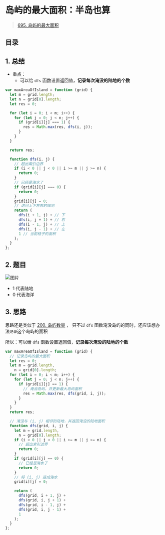 
# 岛屿的最大面积：半岛也算

>  [695. 岛屿的最大面积](https://leetcode.cn/problems/max-area-of-island/)


## 目录
<!-- toc -->
 ## 1. 总结 

- 重点：
	- 可以给 `dfs` 函数设置返回值，**记录每次淹没的陆地的个数**

```javascript
var maxAreaOfIsland = function (grid) {
  let m = grid.length;
  let n = grid[0].length;
  let res = 0;

  for (let i = 0; i < m; i++) {
    for (let j = 0; j < n; j++) {
      if (grid[i][j] === 1) {
        res = Math.max(res, dfs(i, j));
      }
    }
  }

  return res;

  function dfs(i, j) {
    // 超出索引边界
    if (i < 0 || j < 0 || i >= m || j >= n) {
      return 0;
    }
    // 已经是海水了
    if (grid[i][j] === 0) {
      return 0;
    }
    grid[i][j] = 0;
    // 访问上下左右的陆地
    return (
      dfs(i + 1, j) + // 下
      dfs(i, j + 1) + // 右
      dfs(i - 1, j) + // 上
      dfs(i, j - 1) + // 左
      1 // 当前格子的面积
    ); 
  }
};
```

## 2. 题目

![图片](https://832-1310531898.cos.ap-beijing.myqcloud.com/999.%20Obsidian@832/files/20241113-5.png)

- 1 代表陆地
- 0 代表海洋

## 3. 思路

思路还是类似于 [200. 岛屿数量](/post/H0DP2srX.html) ， 只不过 `dfs` 函数淹没岛屿的同时，还应该想办法`记录`这个岛屿的面积

所以：可以给 `dfs` 函数设置返回值，**记录每次淹没的陆地的个数**


```javascript
var maxAreaOfIsland = function (grid) {
  // 记录岛屿的最大面积
  let res = 0;
  let m = grid.length,
    n = grid[0].length;
  for (let i = 0; i < m; i++) {
    for (let j = 0; j < n; j++) {
      if (grid[i][j] == 1) {
        // 淹没岛屿，并更新最大岛屿面积
        res = Math.max(res, dfs(grid, i, j));
      }
    }
  }
  return res;

  // 淹没与 (i, j) 相邻的陆地，并返回淹没的陆地面积
  function dfs(grid, i, j) {
    let m = grid.length,
      n = grid[0].length;
    if (i < 0 || j < 0 || i >= m || j >= n) {
      // 超出索引边界
      return 0;
    }
    if (grid[i][j] == 0) {
      // 已经是海水了
      return 0;
    }
    // 将 (i, j) 变成海水
    grid[i][j] = 0;

    return (
      dfs(grid, i + 1, j) +
      dfs(grid, i, j + 1) +
      dfs(grid, i - 1, j) +
      dfs(grid, i, j - 1) +
      1
    );
  }
};

```

